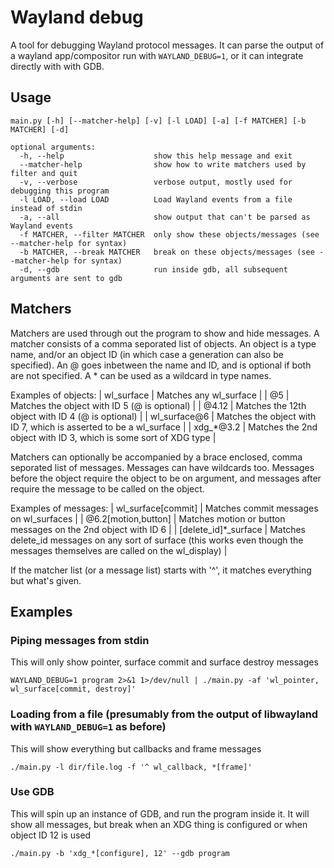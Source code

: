 # Wayland debug

A tool for debugging Wayland protocol messages. It can parse the output of a wayland app/compositor run with `WAYLAND_DEBUG=1`, or it can integrate directly with with GDB.

## Usage
```
main.py [-h] [--matcher-help] [-v] [-l LOAD] [-a] [-f MATCHER] [-b MATCHER] [-d]

optional arguments:
  -h, --help                    show this help message and exit
  --matcher-help                show how to write matchers used by filter and quit
  -v, --verbose                 verbose output, mostly used for debugging this program
  -l LOAD, --load LOAD          Load Wayland events from a file instead of stdin
  -a, --all                     show output that can't be parsed as Wayland events
  -f MATCHER, --filter MATCHER  only show these objects/messages (see --matcher-help for syntax)
  -b MATCHER, --break MATCHER   break on these objects/messages (see --matcher-help for syntax)
  -d, --gdb                     run inside gdb, all subsequent arguments are sent to gdb
```

## Matchers
Matchers are used through out the program to show and hide messages. A matcher consists of a comma seporated list of objects. An object is a type name, and/or an object ID (in which case a generation can also be specified). An @ goes inbetween the name and ID, and is optional if both are not specified. A * can be used as a wildcard in type names.

Examples of objects:
| wl_surface   | Matches any wl_surface |
| @5           | Matches the object with ID 5 (@ is optional) |
| @4.12        | Matches the 12th object with ID 4 (@ is optional) |
| wl_surface@6 | Matches the object with ID 7, which is asserted to be a wl_surface |
| xdg_*@3.2    | Matches the 2nd object with ID 3, which is some sort of XDG type |

Matchers can optionally be accompanied by a brace enclosed, comma seporated list of messages. Messages can have wildcards too. Messages before the object require the object to be on argument, and messages after require the message to be called on the object.

Examples of messages:
| wl_surface[commit]   | Matches commit messages on wl_surfaces |
| @6.2[motion,button]  | Matches motion or button messages on the 2nd object with ID 6 |
| [delete_id]*_surface | Matches delete_id messages on any sort of surface (this works even though the messages themselves are called on the wl_display) |

If the matcher list (or a message list) starts with '^', it matches everything but what's given.

## Examples

### Piping messages from stdin
This will only show pointer, surface commit and surface destroy messages
```
WAYLAND_DEBUG=1 program 2>&1 1>/dev/null | ./main.py -af 'wl_pointer, wl_surface[commit, destroy]'
```

### Loading from a file (presumably from the output of libwayland with `WAYLAND_DEBUG=1` as before)
This will show everything but callbacks and frame messages
```
./main.py -l dir/file.log -f '^ wl_callback, *[frame]'
```

### Use GDB
This will spin up an instance of GDB, and run the program inside it. It will show all messages, but break when an XDG thing is configured or when object ID 12 is used
```
./main.py -b 'xdg_*[configure], 12' --gdb program
```
